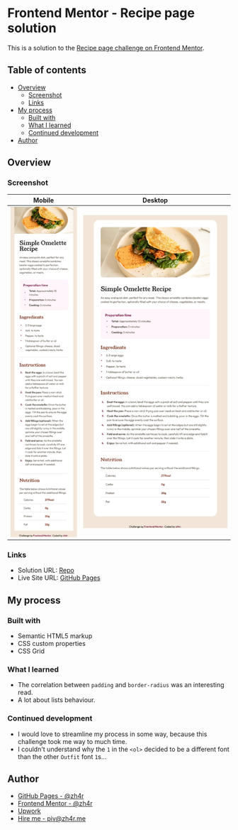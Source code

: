 # Frontend Mentor - Recipe page solution

This is a solution to the [Recipe page challenge on Frontend Mentor](https://www.frontendmentor.io/challenges/recipe-page-KiTsR8QQKm).

## Table of contents

- [Overview](#overview)
  - [Screenshot](#screenshot)
  - [Links](#links)
- [My process](#my-process)
  - [Built with](#built-with)
  - [What I learned](#what-i-learned)
  - [Continued development](#continued-development)
- [Author](#author)

## Overview

### Screenshot

Mobile             |  Desktop
:-------------------------:|:-------------------------:
![](./design/mobileFin.jpg)|![](./design/desktopFin.jpg)  

### Links

- Solution URL: [Repo](https://github.com/zh4r/FeM-recipe-page)
- Live Site URL: [GitHub Pages](https://zh4r.github.io/FEM/recipe-page/index.html)

## My process

### Built with

- Semantic HTML5 markup
- CSS custom properties
- CSS Grid

### What I learned

- The correlation between `padding` and `border-radius` was an interesting read.
- A lot about lists behaviour.

### Continued development

- I would love to streamline my process in some way, because this challenge took me way to much time.
- I couldn't understand why the `1` in the `<ol>` decided to be a different font than the other `Outfit` font `1`s...

## Author

- [GitHub Pages - @zh4r](https://zh4r.github.io/)
- [Frontend Mentor -  @zh4r](https://www.frontendmentor.io/profile/zh4r)
- [Upwork](https://www.upwork.com/freelancers/~012011fab05dc8d091)
- [Hire me - piv@zh4r.me](mailto:piv@zh4r.me)
